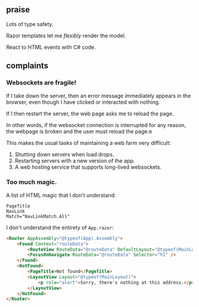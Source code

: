 ## praise

Lots of type safety.

Razor templates let me *flexibly* render the model.

React to HTML events with C# code.

## complaints

### Websockets are fragile!

If I take down the server, then an error message immediately appears in the browser, even though I have clicked or interacted with nothing.

If I then restart the server, the web page asks me to reload the page.

In other words, if the websocket connection is interrupted for any reason,
the webpage is broken and the user must reload the page.e

This makes the usual tasks of maintaining a web farm very difficult:
1. Shutting down servers when load drops.
2. Restarting servers with a new version of the app.
3. A web hosting service that supports long-lived websockets.

### Too much magic.

A list of HTML magic that I don't understand:
```
PageTitle
NavLink
Match="NavLinkMatch.All"
```

I don't understand the entirety of `App.razor`:
```html
<Router AppAssembly="@typeof(App).Assembly">
    <Found Context="routeData">
        <RouteView RouteData="@routeData" DefaultLayout="@typeof(MainLayout)" />
        <FocusOnNavigate RouteData="@routeData" Selector="h1" />
    </Found>
    <NotFound>
        <PageTitle>Not found</PageTitle>
        <LayoutView Layout="@typeof(MainLayout)">
            <p role="alert">Sorry, there's nothing at this address.</p>
        </LayoutView>
    </NotFound>
</Router>
```